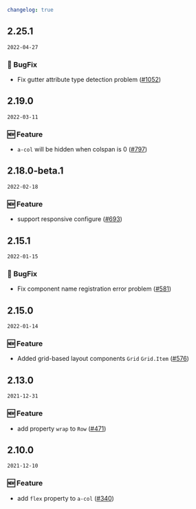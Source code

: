 ```yaml
changelog: true
```

## 2.25.1

`2022-04-27`

### 🐛 BugFix

- Fix gutter attribute type detection problem ([#1052](https://github.com/arco-design/arco-design-vue/pull/1052))


## 2.19.0

`2022-03-11`

### 🆕 Feature

- `a-col` will be hidden when colspan is 0 ([#797](https://github.com/arco-design/arco-design-vue/pull/797))


## 2.18.0-beta.1

`2022-02-18`

### 🆕 Feature

- support responsive configure ([#693](https://github.com/arco-design/arco-design-vue/pull/693))


## 2.15.1

`2022-01-15`

### 🐛 BugFix

- Fix component name registration error problem ([#581](https://github.com/arco-design/arco-design-vue/pull/581))


## 2.15.0

`2022-01-14`

### 🆕 Feature

- Added grid-based layout components `Grid` `Grid.Item` ([#576](https://github.com/arco-design/arco-design-vue/pull/576))


## 2.13.0

`2021-12-31`

### 🆕 Feature

- add property `wrap` to `Row` ([#471](https://github.com/arco-design/arco-design-vue/pull/471))


## 2.10.0

`2021-12-10`

### 🆕 Feature

- add `flex` property to `a-col` ([#340](https://github.com/arco-design/arco-design-vue/pull/340))

